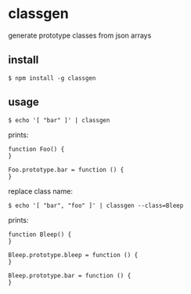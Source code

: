 # classgen
generate prototype classes from json arrays

## install
```
$ npm install -g classgen
```

## usage
```
$ echo '[ "bar" ]' | classgen
```
prints:
```
function Foo() {
}

Foo.prototype.bar = function () {
}
```
replace class name:
```
$ echo '[ "bar", "foo" ]' | classgen --class=Bleep
```
prints:
```
function Bleep() {
}

Bleep.prototype.bleep = function () {
}

Bleep.prototype.bar = function () {
}
```